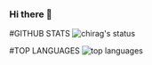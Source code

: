 ### Hi there 👋

#GITHUB STATS
![chirag's status](https://github-readme-stats.vercel.app/api?username=chirag1407&count_private=true&show_icons=true&theme=radical)

#TOP LANGUAGES
![top languages](https://github-readme-stats.vercel.app/api/top-langs/?username=chirag1407&show_icons=true&theme=radical)
<!--
**chirag1407/chirag1407** is a ✨ _special_ ✨ repository because its `README.md` (this file) appears on your GitHub profile.

Here are some ideas to get you started:

- 🔭 I’m currently working on ...
- 🌱 I’m currently learning ...
- 👯 I’m looking to collaborate on ...
- 🤔 I’m looking for help with ...
- 💬 Ask me about ...
- 📫 How to reach me: ...
- 😄 Pronouns: ...
- ⚡ Fun fact: ...
-->
